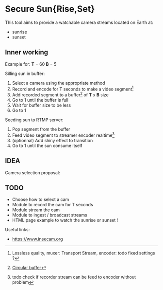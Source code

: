 Secure Sun{Rise,Set}
===================

This tool aims to provide a watchable camera streams located on Earth at:

 - sunrise
 - sunset

Inner working
-------------------
Example for: 
**T** = 60
**B** = 5

Silling sun in buffer:
1. Select a camera using the appropriate method
2. Record and encode for **T** seconds to make a video segment[^encodersegment]
3. Add recorded segment to a buffer[^ringbuffer] of **T** x **B** size
4. Go to 1 until the buffer is full
5. Wait for buffer size to be less 
6. Go to 1
[^ringbuffer]: [Circular buffer](https://en.wikipedia.org/wiki/Circular_buffer)

[^encodersegment]: Lossless quality, muxer: Transport Stream, encoder: todo fixed settings ?



Seeding sun to RTMP server:
1. Pop segment from the buffer
2. Feed video segment to streamer encoder realtime[^encoderstreamer]
3. (optionnal) Add shiny effect to transition
4. Go to 1 until the sun consume itself

[^encoderstreamer]: todo check if recorder stream can be feed to encoder without problem 

IDEA
-------
Camera selection proposal:


TODO
--------

 * Choose how to select a cam
 * Module to record the cam for T seconds
 * Module stream the cam
 * Module to ingest / broadcast streams
 * HTML page example to watch the sunrise or sunset !

Useful links: 
 - https://www.insecam.org
